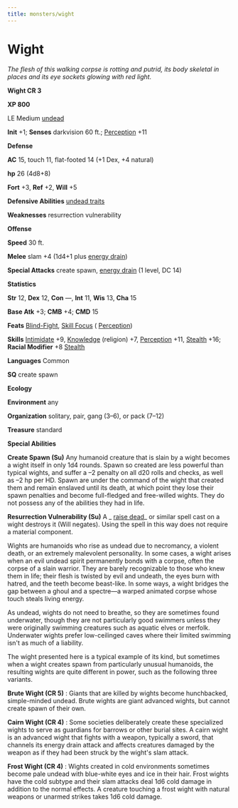 ```yaml
---
title: monsters/wight
---
```

# Wight

_The flesh of this walking corpse is rotting and putrid, its body skeletal in places and its eye sockets glowing with red light._

**Wight CR 3**

**XP 800**

LE Medium [undead](creatureTypes.md#_undead)

**Init** +1; **Senses** darkvision 60 ft.; [Perception](../skills/perception.md#_perception) +11

**Defense**

**AC** 15, touch 11, flat-footed 14 (+1 Dex, +4 natural)

**hp** 26 (4d8+8)

**Fort** +3, **Ref** +2, **Will** +5

**Defensive Abilities** [undead traits](universalMonsterRules.md#_undead-traits)

**Weaknesses** resurrection vulnerability

**Offense**

**Speed** 30 ft.

**Melee** slam +4 (1d4+1 plus [energy drain](universalMonsterRules.md#_energy-drain))

**Special Attacks** create spawn, [energy drain](universalMonsterRules.md#_energy-drain) (1 level, DC 14)

**Statistics**

**Str** 12, **Dex** 12, **Con** —, **Int** 11, **Wis** 13, **Cha** 15

**Base Atk** +3; **CMB** +4; **CMD** 15

**Feats** [Blind-Fight](../feats.md#_blind-fight), [Skill Focus](../feats.md#_skill-focus) ( [Perception](../skills/perception.md#_perception))

**Skills** [Intimidate](../skills/intimidate.md#_intimidate) +9, [Knowledge](../skills/knowledge.md#_knowledge) (religion) +7, [Perception](../skills/perception.md#_perception) +11, [Stealth](../skills/stealth.md#_stealth) +16; **Racial Modifier** +8 [Stealth](../skills/stealth.md#_stealth)

**Languages** Common

**SQ** create spawn

**Ecology**

**Environment** any

**Organization** solitary, pair, gang (3–6), or pack (7–12)

**Treasure** standard

**Special Abilities**

**Create Spawn (Su)** Any humanoid creature that is slain by a wight becomes a wight itself in only 1d4 rounds. Spawn so created are less powerful than typical wights, and suffer a –2 penalty on all d20 rolls and checks, as well as –2 hp per HD. Spawn are under the command of the wight that created them and remain enslaved until its death, at which point they lose their spawn penalties and become full-fledged and free-willed wights. They do not possess any of the abilities they had in life.

**Resurrection Vulnerability (Su)** A _ [raise dead](../spells/raiseDead.md#_raise-dead)_ or similar spell cast on a wight destroys it (Will negates). Using the spell in this way does not require a material component.

Wights are humanoids who rise as undead due to necromancy, a violent death, or an extremely malevolent personality. In some cases, a wight arises when an evil undead spirit permanently bonds with a corpse, often the corpse of a slain warrior. They are barely recognizable to those who knew them in life; their flesh is twisted by evil and undeath, the eyes burn with hatred, and the teeth become beast-like. In some ways, a wight bridges the gap between a ghoul and a spectre—a warped animated corpse whose touch steals living energy.

As undead, wights do not need to breathe, so they are sometimes found underwater, though they are not particularly good swimmers unless they were originally swimming creatures such as aquatic elves or merfolk. Underwater wights prefer low-ceilinged caves where their limited swimming isn't as much of a liability.

The wight presented here is a typical example of its kind, but sometimes when a wight creates spawn from particularly unusual humanoids, the resulting wights are quite different in power, such as the following three variants.

**Brute Wight (CR 5)** : Giants that are killed by wights become hunchbacked, simple-minded undead. Brute wights are giant advanced wights, but cannot create spawn of their own.

**Cairn Wight (CR 4)** : Some societies deliberately create these specialized wights to serve as guardians for barrows or other burial sites. A cairn wight is an advanced wight that fights with a weapon, typically a sword, that channels its energy drain attack and affects creatures damaged by the weapon as if they had been struck by the wight's slam attack.

**Frost Wight (CR 4)** : Wights created in cold environments sometimes become pale undead with blue-white eyes and ice in their hair. Frost wights have the cold subtype and their slam attacks deal 1d6 cold damage in addition to the normal effects. A creature touching a frost wight with natural weapons or unarmed strikes takes 1d6 cold damage.


